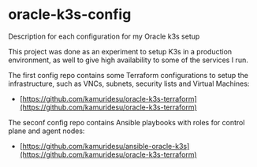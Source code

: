 # oracle-k3s-config
Description for each configuration for my Oracle k3s setup

This project was done as an experiment to setup K3s in a production environment, as well to give high availability to some of the services I run. 

The first config repo contains some Terraform configurations to setup the infrastructure, such as VNCs, subnets, security lists and Virtual Machines:

- [https://github.com/kamuridesu/oracle-k3s-terraform](https://github.com/kamuridesu/oracle-k3s-terraform)

The seconf config repo contains Ansible playbooks with roles for control plane and agent nodes:
- [https://github.com/kamuridesu/ansible-oracle-k3s](https://github.com/kamuridesu/oracle-k3s-terraform)
